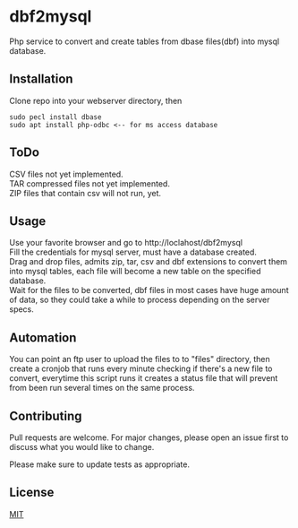 # dbf2mysql

Php service to convert and create tables from dbase files(dbf) into mysql database.

## Installation

Clone repo into your webserver directory, then
```
sudo pecl install dbase
sudo apt install php-odbc <-- for ms access database
```

## ToDo
CSV files not yet implemented.<br>
TAR compressed files not yet implemented.<br>
ZIP files that contain csv will not run, yet.

## Usage

Use your favorite browser and go to http://loclahost/dbf2mysql <br>
Fill the credentials for mysql server, must have a database created. <br>
Drag and drop files, admits zip, tar, csv and dbf extensions to convert them into mysql tables, 
each file will become a new table on the specified database.<br>
Wait for the files to be converted, dbf files in most cases have huge amount of data, so they could take a while to process depending on the server specs.

## Automation
You can point an ftp user to upload the files to to "files" directory, then create a cronjob that runs every minute checking if there's a new file to convert, everytime this script runs it creates a status file that will prevent from been run several times on the same process.

## Contributing
Pull requests are welcome. For major changes, please open an issue first to discuss what you would like to change.

Please make sure to update tests as appropriate.

## License
[MIT](https://choosealicense.com/licenses/mit/)
